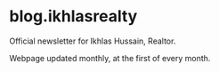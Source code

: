 # blog.ikhlasrealty
Official newsletter for Ikhlas Hussain, Realtor.

Webpage updated monthly, at the first of every month.
